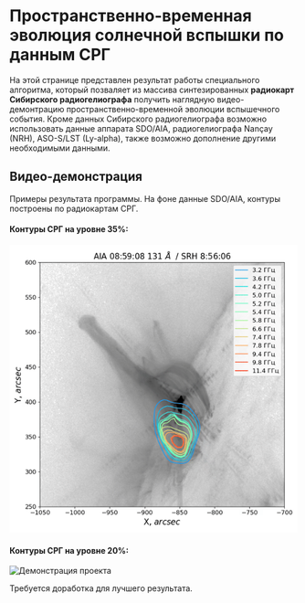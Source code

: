 # Пространственно-временная эволюция солнечной вспышки по данным СРГ
На этой странице представлен результат работы специального алгоритма, который позваляет из массива синтезированных **радиокарт
Сибирского радиогелиографа** получить наглядную видео-демонтрацию пространственно-временной эволюции вспышечного события.
Кроме данных Сибирского радиогелиографа возможно использовать данные аппарата SDO/AIA, радиогелиографа Nançay (NRH), 
ASO-S/LST (Ly-alpha), также возможно дополнение другими необходимыми данными.



## Видео-демонстрация
Примеры результата программы. На фоне данные SDO/AIA, контуры построены по радиокартам СРГ. 

#### Контуры СРГ на уровне 35%:


![Демонстрация проекта](movie.gif)

#### Контуры СРГ на уровне 20%:


![Демонстрация проекта](movie_20.gif)

Требуется доработка для лучшего результата.
